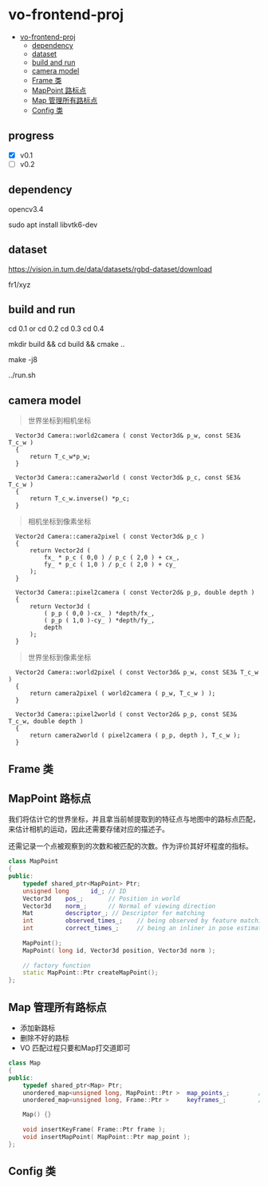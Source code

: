 # vo-frontend-proj
<!-- TOC depthFrom:2 orderedList:true--> 
- [vo-frontend-proj](#vo-frontend-proj)
  - [dependency](#dependency)
  - [dataset](#dataset)
  - [build and run](#build-and-run)
  - [camera model](#camera-model)
  - [Frame 类](#frame-类)
  - [MapPoint 路标点](#mappoint-路标点)
  - [Map 管理所有路标点](#map-管理所有路标点)
  - [Config 类](#config-类)

## progress
-[x] v0.1
-[ ] v0.2

## dependency 

opencv3.4

sudo apt install libvtk6-dev 

## dataset 

https://vision.in.tum.de/data/datasets/rgbd-dataset/download

fr1/xyz

## build and run 

cd 0.1 or 
cd 0.2 
cd 0.3 
cd 0.4 

mkdir build && cd build && cmake ..

make -j8

../run.sh


## camera model 

> 世界坐标到相机坐标

```
  Vector3d Camera::world2camera ( const Vector3d& p_w, const SE3& T_c_w )
  {
      return T_c_w*p_w;
  }

  Vector3d Camera::camera2world ( const Vector3d& p_c, const SE3& T_c_w )
  {
      return T_c_w.inverse() *p_c;
  }
```

> 相机坐标到像素坐标

```
  Vector2d Camera::camera2pixel ( const Vector3d& p_c )
  {
      return Vector2d (
          fx_ * p_c ( 0,0 ) / p_c ( 2,0 ) + cx_,
          fy_ * p_c ( 1,0 ) / p_c ( 2,0 ) + cy_
      );
  }

  Vector3d Camera::pixel2camera ( const Vector2d& p_p, double depth )
  {
      return Vector3d (
          ( p_p ( 0,0 )-cx_ ) *depth/fx_,
          ( p_p ( 1,0 )-cy_ ) *depth/fy_,
          depth
      );
  }
```

> 世界坐标到像素坐标

```
  Vector2d Camera::world2pixel ( const Vector3d& p_w, const SE3& T_c_w )
  {
      return camera2pixel ( world2camera ( p_w, T_c_w ) );
  }

  Vector3d Camera::pixel2world ( const Vector2d& p_p, const SE3& T_c_w, double depth )
  {
      return camera2world ( pixel2camera ( p_p, depth ), T_c_w );
  }
```
## Frame 类

## MapPoint 路标点

我们将估计它的世界坐标，并且拿当前帧提取到的特征点与地图中的路标点匹配，
来估计相机的运动，因此还需要存储对应的描述子。

还需记录一个点被观察到的次数和被匹配的次数。作为评价其好坏程度的指标。

```c++
class MapPoint
{
public:
    typedef shared_ptr<MapPoint> Ptr;
    unsigned long      id_; // ID
    Vector3d    pos_;       // Position in world
    Vector3d    norm_;      // Normal of viewing direction 
    Mat         descriptor_; // Descriptor for matching 
    int         observed_times_;    // being observed by feature matching algo.
    int         correct_times_;     // being an inliner in pose estimation
    
    MapPoint();
    MapPoint( long id, Vector3d position, Vector3d norm );
    
    // factory function
    static MapPoint::Ptr createMapPoint();
};
```
## Map 管理所有路标点

- 添加新路标
- 删除不好的路标
- VO 匹配过程只要和Map打交道即可

```c++
class Map
{
public:
    typedef shared_ptr<Map> Ptr;
    unordered_map<unsigned long, MapPoint::Ptr >  map_points_;        // all landmarks
    unordered_map<unsigned long, Frame::Ptr >     keyframes_;         // all key-frames

    Map() {}
    
    void insertKeyFrame( Frame::Ptr frame );
    void insertMapPoint( MapPoint::Ptr map_point );
};
```

## Config 类
